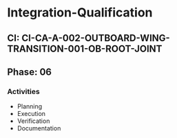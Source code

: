 # Integration-Qualification

## CI: CI-CA-A-002-OUTBOARD-WING-TRANSITION-001-OB-ROOT-JOINT
## Phase: 06

### Activities
- Planning
- Execution
- Verification
- Documentation
